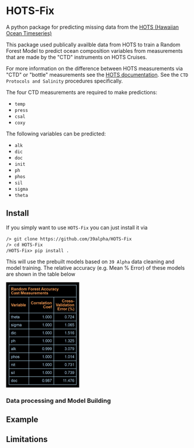 # HOTS-Fix
A python package for predicting missing data from the [HOTS (Hawaiian Ocean Timeseries)](https://hahana.soest.hawaii.edu/hot/)

This package used publically availble data from HOTS to train a Random Forest Model to predict
ocean composition variables from measurements that are made by the "CTD" instruments on HOTS Cruises.

For more information on the difference between HOTS measurements via "CTD" or "bottle"
measurements see the
[HOTS documentation](https://hahana.soest.hawaii.edu/hot/protocols/protocols.html#). See the
`CTD Protocols and Salinity` procedures specifically.

The four CTD measurements are required to make predictions: 
- `temp`
- `press`
- `csal`
- `coxy`

The following variables can be predicted:
- `alk`
- `dic`
- `doc`
- `init`
- `ph`
- `phos`
- `sil`
- `sigma`
- `theta`


## Install

If you simply want to use `HOTS-Fix` you can just install it via

```
/> git clone https://github.com/39alpha/HOTS-Fix
/> cd HOTS-Fix
/HOTS-Fix> pip install .
```
This will use the prebuilt models based on `39 Alpha` data cleaning and model training.
The relative accuracy (e.g. Mean % Error) of these models are shown in the table below

<img src="/hots_fix/models/RF_Prediction_Accuracy_Cast_Data.jpeg" alt="Accuracy" width="200"/>


### Data processing and Model Building

## Example

## Limitations

